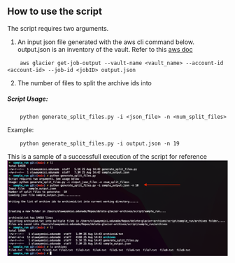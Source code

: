 ## How to use the script

The script requires two arguments.
1. An input json file generated with the aws cli command below. output.json is an inventory of the vault. Refer to this [aws doc](https://docs.aws.amazon.com/amazonglacier/latest/dev/deleting-vaults-cli.html#Deleting-A-Nonempty-Vaults-CLI-Implementation)
~~~
    aws glacier get-job-output --vault-name <vault_name> --account-id <account-id> --job-id <jobID> output.json
~~~
2. The number of files to split the archive ids into
##### Script Usage:

~~~
    python generate_split_files.py -i <json_file> -n <num_split_files>
~~~
Example:
~~~
    python generate_split_files.py -i output.json -n 19
~~~

This is a sample of a successfull execution of the script for reference
![Script execution](https://github.com/yemisprojects/lambda-delete-glacier-archives/blob/main/images/Sample_script_usage_run.png)

